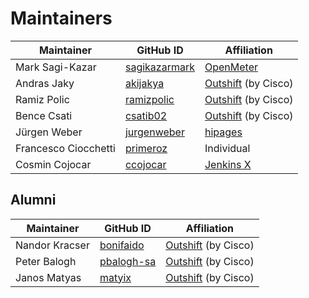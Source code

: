 # Maintainers

| Maintainer           | GitHub ID                                         | Affiliation                                 |
|----------------------|---------------------------------------------------|---------------------------------------------|
| Mark Sagi-Kazar      | [sagikazarmark](https://github.com/sagikazarmark) | [OpenMeter](https://openmeter.io)          |
| Andras Jaky          | [akijakya](https://github.com/akijakya)           | [Outshift](https://outshift.com) (by Cisco) |
| Ramiz Polic          | [ramizpolic](https://github.com/ramizpolic)       | [Outshift](https://outshift.com) (by Cisco) |
| Bence Csati          | [csatib02](https://github.com/csatib02)           | [Outshift](https://outshift.com) (by Cisco) |
| Jürgen Weber         | [jurgenweber](https://github.com/jurgenweber)     | [hipages](https://hipagesgroup.com.au)      |
| Francesco Ciocchetti | [primeroz](https://github.com/primeroz)           | Individual                                  |
| Cosmin Cojocar       | [ccojocar](https://github.com/ccojocar)           | [Jenkins X](https://jenkins-x.io)           |

## Alumni

| Maintainer     | GitHub ID                                   | Affiliation                                 |
|----------------|---------------------------------------------|---------------------------------------------|
| Nandor Kracser | [bonifaido](https://github.com/bonifaido)   | [Outshift](https://outshift.com) (by Cisco) |
| Peter Balogh   | [pbalogh-sa](https://github.com/pbalogh-sa) | [Outshift](https://outshift.com) (by Cisco) |
| Janos Matyas   | [matyix](https://github.com/matyix)         | [Outshift](https://outshift.com) (by Cisco) |
